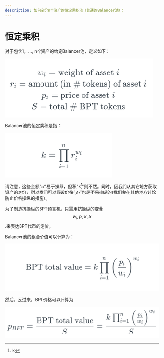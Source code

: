 ```yaml
---
description: 如何定价n个资产的恒定乘积池（普通的Balancer池）：
---
```


# 恒定乘积

对于包含1，..., n个资产的给定Balancer池，定义如下：

&#x20;                           ![](<../../../.gitbook/assets/image (6).png>)

Balancer池的恒定乘积是指：

&#x20;                         ![](<../../../.gitbook/assets/image (9).png>)

请注意，这些金额"𝓇𝒾"易于操纵，但积"k[^1]"则不然。同时，因我们从其它地方获取资产的定价，所以我们可以假设价格"𝓅𝒾"也是不易操纵的(我们会在其他地方讨论防止价格操纵的措施）。

为了制造抗操纵的BPT预言机，只需用抗操纵的变量 $$w_i, p_i, k, S$$.来表达BPT代币的定价。

Balancer池的组合价值可以计算为：

&#x20;                                ![](<../../../.gitbook/assets/image (1) (2).png>)

然后，反过来，BPT价格可以计算为

&#x20;                             ![](<../../../.gitbook/assets/image (3) (1).png>)             &#x20;

[^1]: k
